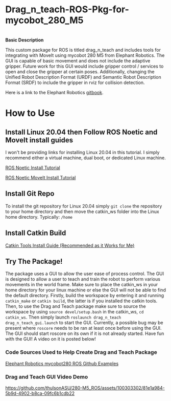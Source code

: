 # Drag_n_teach-ROS-Pkg-for-mycobot_280_M5

<br /> **Basic Description** <br />

This custom package for ROS is titled drag_n_teach and includes tools for integrating with MoveIt using mycobot 280 M5 from Elephant Robotics. The GUI is capable of basic movement and does not include the adaptive gripper. Future work for this GUI would include gripper control / services to open and close the gripper at certain poses. Additionally, changing the Unified Robot Description Format (URDF) and Semantic Robot Description Format (SRDF) to include the gripper in rviz for collision detection.

Here is a link to the Elephant Robotics [gitbook](https://docs.elephantrobotics.com/docs/gitbook-en/12-ApplicationBaseROS/). 

# How to Use

## Install Linux 20.04 then Follow ROS Noetic and MoveIt install guides
I won't be providing links for installing Linux 20.04 in this tutorial. I simply recommend either a virtual machine, dual boot, or dedicated Linux machine.

[ROS Noetic Install Tutorial](http://wiki.ros.org/noetic/Installation/Ubuntu)

[ROS Noetic MoveIt Install Tutorial](https://moveit.ros.org/install/)

## Install Git Repo

To install the git repository for Linux 20.04 simply ```git clone``` the repository to your home directory and then move the catkin_ws folder into the Linux home directory. Typically: ```/home```

## Install Catkin Build

[Catkin Tools Install Guide (Recommended as it Works for Me)](https://catkin-tools.readthedocs.io/en/latest/installing.html)

## Try The Package!
The package uses a GUI to allow the user ease of process control. The GUI is designed to allow a user to teach and train the robot to perform various movements in the world frame. Make sure to place the catkin_ws in your home directory for your linux machine or else the GUI will not be able to find the default directory. Firstly, build the workspace by entering it and running ```catkin_make``` or ```catkin build```, the latter is if you installed the catkin tools. Then, to use the Drag and Teach package make sure to source the workspace by using ```source devel/setup.bash``` in the catkin_ws, ```cd catkin_ws```. Then simply launch ```roslaunch drag_n_teach drag_n_teach_gui.launch``` to start the GUI. Currently, a possible bug may be present where ```roscore``` needs to be ran at least once before using the GUI. The GUI should start roscore on its own if it is not already started. Have fun with the GUI! A video on it is posted below!

### Code Sources Used to Help Create Drag and Teach Package
[Elephant Robotics mycobot280 ROS Github Examples](https://github.com/elephantrobotics/mycobot_ros)

### Drag and Teach GUI Video Demo
https://github.com/thulsonASU/280-M5_ROS/assets/100303302/81e1a984-5b9d-4902-b8ca-09fc6b1cdb22
